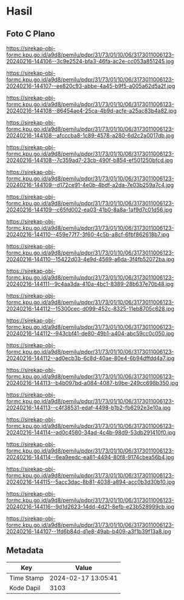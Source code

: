 # Hasil

## Foto C Plano

https://sirekap-obj-formc.kpu.go.id/a9d8/pemilu/pdpr/31/73/01/10/06/3173011006123-20240216-144106--3c9e2524-bfa3-46fa-ac2e-cc053a851245.jpg

https://sirekap-obj-formc.kpu.go.id/a9d8/pemilu/pdpr/31/73/01/10/06/3173011006123-20240216-144107--ee820c93-abbe-4a45-b9f5-a005a62d5a2f.jpg

https://sirekap-obj-formc.kpu.go.id/a9d8/pemilu/pdpr/31/73/01/10/06/3173011006123-20240216-144108--86454ae4-25ca-4b9d-acfe-a25ac83b4a82.jpg

https://sirekap-obj-formc.kpu.go.id/a9d8/pemilu/pdpr/31/73/01/10/06/3173011006123-20240216-144108--afcccba8-1c89-4578-a280-6d2c2a0017db.jpg

https://sirekap-obj-formc.kpu.go.id/a9d8/pemilu/pdpr/31/73/01/10/06/3173011006123-20240216-144108--7c359ad7-23cb-490f-b854-ef501250bfcd.jpg

https://sirekap-obj-formc.kpu.go.id/a9d8/pemilu/pdpr/31/73/01/10/06/3173011006123-20240216-144109--d172ce91-4e0b-4bdf-a2da-7e03b259a7c4.jpg

https://sirekap-obj-formc.kpu.go.id/a9d8/pemilu/pdpr/31/73/01/10/06/3173011006123-20240216-144109--c65fd002-ea03-41b0-8a8a-1af9d7c01d56.jpg

https://sirekap-obj-formc.kpu.go.id/a9d8/pemilu/pdpr/31/73/01/10/06/3173011006123-20240216-144110--459e77f7-3f60-4c5b-a8cf-6fbf862618b7.jpg

https://sirekap-obj-formc.kpu.go.id/a9d8/pemilu/pdpr/31/73/01/10/06/3173011006123-20240216-144110--15422d03-4e9d-4569-a6da-3f4fb52072ba.jpg

https://sirekap-obj-formc.kpu.go.id/a9d8/pemilu/pdpr/31/73/01/10/06/3173011006123-20240216-144111--9c4aa3da-410a-4bc1-8389-28b637e70b48.jpg

https://sirekap-obj-formc.kpu.go.id/a9d8/pemilu/pdpr/31/73/01/10/06/3173011006123-20240216-144112--15300cec-d099-452c-8325-11eb8705c628.jpg

https://sirekap-obj-formc.kpu.go.id/a9d8/pemilu/pdpr/31/73/01/10/06/3173011006123-20240216-144112--943cbf41-de80-49b1-a404-abc59cc0c050.jpg

https://sirekap-obj-formc.kpu.go.id/a9d8/pemilu/pdpr/31/73/01/10/06/3173011006123-20240216-144112--ad0ecb3b-6c8d-40ae-80e4-6b94dffdd4a7.jpg

https://sirekap-obj-formc.kpu.go.id/a9d8/pemilu/pdpr/31/73/01/10/06/3173011006123-20240216-144113--b4b097bd-a084-4087-b9be-249cc698b350.jpg

https://sirekap-obj-formc.kpu.go.id/a9d8/pemilu/pdpr/31/73/01/10/06/3173011006123-20240216-144113--c4f38531-edaf-4498-b1b2-fb6292e3e10a.jpg

https://sirekap-obj-formc.kpu.go.id/a9d8/pemilu/pdpr/31/73/01/10/06/3173011006123-20240216-144114--ad0c4580-34ad-4c4b-98d9-53db291410f0.jpg

https://sirekap-obj-formc.kpu.go.id/a9d8/pemilu/pdpr/31/73/01/10/06/3173011006123-20240216-144114--6ea9eedc-ea81-4494-80f8-9174cbea56b4.jpg

https://sirekap-obj-formc.kpu.go.id/a9d8/pemilu/pdpr/31/73/01/10/06/3173011006123-20240216-144115--5acc3dac-8b81-4038-a894-acc0b3d30b10.jpg

https://sirekap-obj-formc.kpu.go.id/a9d8/pemilu/pdpr/31/73/01/10/06/3173011006123-20240216-144116--9d1d2623-14dd-4d21-8efb-e23b528999cb.jpg

https://sirekap-obj-formc.kpu.go.id/a9d8/pemilu/pdpr/31/73/01/10/06/3173011006123-20240216-144107--1fd6b84d-d1e8-49ab-b409-a3f1b39f13a8.jpg


## Metadata

| Key        | Value               |
| ---------- | ------------------- |
| Time Stamp | 2024-02-17 13:05:41 |
| Kode Dapil | 3103                |



